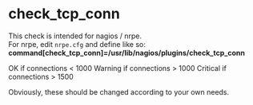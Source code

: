 check_tcp_conn
=======
This check is intended for nagios / nrpe.  
For nrpe, edit ``nrpe.cfg`` and define like so:  
**command[check_tcp_conn]=/usr/lib/nagios/plugins/check_tcp_conn**  

OK if connections < 1000
Warning if connections > 1000
Critical if connections > 1500

Obviously, these should be changed according to your own needs.
